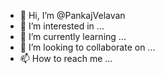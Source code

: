 - 👋 Hi, I’m @PankajVelavan
- 👀 I’m interested in ...
- 🌱 I’m currently learning ...
- 💞️ I’m looking to collaborate on ...
- 📫 How to reach me ...

<!---
PankajVelavan/PankajVelavan is a ✨ special ✨ repository because its `README.md` (this file) appears on your GitHub profile.
You can click the Preview link to take a look at your changes.
--->
